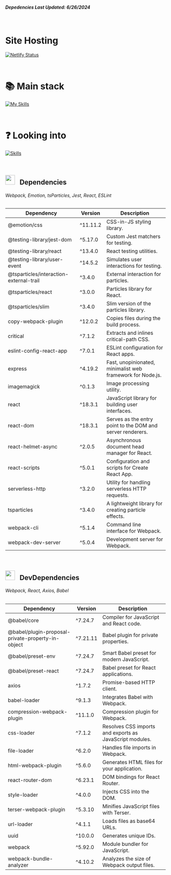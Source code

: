 ##### Depedencies Last Updated: 6/26/2024

<br>

# Site Hosting
[![Netlify Status](https://api.netlify.com/api/v1/badges/4a2c2b1f-33bb-4141-9771-d0529a2435df/deploy-status)](https://neo-nasa.netlify.app)

<br>

# 📚 Main stack
[![My Skills](https://skillicons.dev/icons?i=react,js,css,emotion,bootstrap,webpack,npm,git)](https://skillicons.dev)

<br>

# ❓ Looking into
[![Skills](https://skillicons.dev/icons?i=sass,jest,redux,next)](https://skillicons.dev)

<br>

## <img src="https://static-00.iconduck.com/assets.00/file-json-o-icon-512x512-i5jkc5fy.png" width="30" />  &nbsp; Dependencies
###### Webpack, Emotion, tsParticles, Jest, React, ESLint


| Dependency                               | Version   | Description                                                 |
|------------------------------------------|-----------|-------------------------------------------------------------|
| @emotion/css                             | ^11.11.2  | CSS-in-JS styling library.                                  |
| @testing-library/jest-dom                | ^5.17.0   | Custom Jest matchers for testing.                           |
| @testing-library/react                   | ^13.4.0   | React testing utilities.                                    |
| @testing-library/user-event              | ^14.5.2   | Simulates user interactions for testing.                    |
| @tsparticles/interaction-external-trail  | ^3.4.0    | External interaction for particles.                         |
| @tsparticles/react                       | ^3.0.0    | Particles library for React.                                |
| @tsparticles/slim                        | ^3.4.0    | Slim version of the particles library.                      |
| copy-webpack-plugin                      | ^12.0.2   | Copies files during the build process.                      |
| critical                                 | ^7.1.2    | Extracts and inlines critical-path CSS.                     |
| eslint-config-react-app                  | ^7.0.1    | ESLint configuration for React apps.                        |
| express                                  | ^4.19.2   | Fast, unopinionated, minimalist web framework for Node.js.  |
| imagemagick                              | ^0.1.3    | Image processing utility.                                   |
| react                                    | ^18.3.1   | JavaScript library for building user interfaces.            |
| react-dom                                | ^18.3.1   | Serves as the entry point to the DOM and server renderers.  |
| react-helmet-async                       | ^2.0.5    | Asynchronous document head manager for React.               |
| react-scripts                            | ^5.0.1    | Configuration and scripts for Create React App.             |
| serverless-http                          | ^3.2.0    | Utility for handling serverless HTTP requests.              |
| tsparticles                              | ^3.4.0    | A lightweight library for creating particle effects.        |
| webpack-cli                              | ^5.1.4    | Command line interface for Webpack.                         |
| webpack-dev-server                       | ^5.0.4    | Development server for Webpack.                             |

<br>

## <img src="https://static-00.iconduck.com/assets.00/file-json-o-icon-512x512-i5jkc5fy.png" width="30" />  &nbsp; DevDependencies
###### Webpack, React, Axios, Babel

| Dependency                                    | Version   | Description                                                       |
|-----------------------------------------------|-----------|-------------------------------------------------------------------|
| @babel/core                                   | ^7.24.7   | Compiler for JavaScript and React code.                           |
| @babel/plugin-proposal-private-property-in-object | ^7.21.11 | Babel plugin for private properties.                             |
| @babel/preset-env                             | ^7.24.7   | Smart Babel preset for modern JavaScript.                        |
| @babel/preset-react                           | ^7.24.7   | Babel preset for React applications.                             |
| axios                                         | ^1.7.2    | Promise-based HTTP client.                                       |
| babel-loader                                  | ^9.1.3    | Integrates Babel with Webpack.                                   |
| compression-webpack-plugin                    | ^11.1.0   | Compression plugin for Webpack.                                  |
| css-loader                                    | ^7.1.2    | Resolves CSS imports and exports as JavaScript modules.          |
| file-loader                                   | ^6.2.0    | Handles file imports in Webpack.                                 |
| html-webpack-plugin                           | ^5.6.0    | Generates HTML files for your application.                       |
| react-router-dom                              | ^6.23.1   | DOM bindings for React Router.                                   |
| style-loader                                  | ^4.0.0    | Injects CSS into the DOM.                                        |
| terser-webpack-plugin                         | ^5.3.10   | Minifies JavaScript files with Terser.                           |
| url-loader                                    | ^4.1.1    | Loads files as base64 URLs.                                      |
| uuid                                          | ^10.0.0   | Generates unique IDs.                                            |
| webpack                                       | ^5.92.0   | Module bundler for JavaScript.                                   |
| webpack-bundle-analyzer                       | ^4.10.2   | Analyzes the size of Webpack output files.                       |
